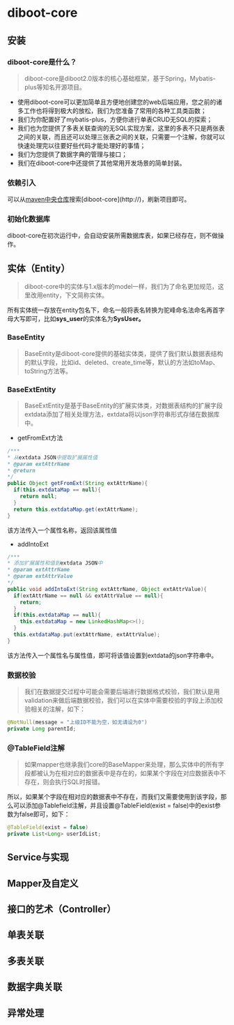 

# diboot-core

## 安装

### diboot-core是什么？

>  diboot-core是diboot2.0版本的核心基础框架，基于Spring，Mybatis-plus等知名开源项目。

* 使用diboot-core可以更加简单且方便地创建您的web后端应用，您之前的诸多工作也将得到极大的放松，我们为您准备了常用的各种工具类函数；
* 我们为你配置好了mybatis-plus，方便你进行单表CRUD无SQL的探索；
* 我们也为您提供了多表关联查询的无SQL实现方案，这里的多表不只是两张表之间的关联，而且还可以处理三张表之间的关联，只需要一个注解，你就可以快速处理完以往要好些代码才能处理好的事情；
* 我们为您提供了数据字典的管理与接口；
* 我们在diboot-core中还提供了其他常用开发场景的简单封装。

### 依赖引入

可以从[maven中央仓库]([https://mvnrepository.com](https://mvnrepository.com/))搜索[diboot-core](http://)，刷新项目即可。

### 初始化数据库

diboot-core在初次运行中，会自动安装所需数据库表，如果已经存在，则不做操作。

## 实体（Entity）

> diboot-core中的实体与1.x版本的model一样，我们为了命名更加规范，这里改用entity，下文简称实体。

所有实体统一存放在entity包名下，命名一般将表名转换为驼峰命名法命名再首字母大写即可，比如**sys_user**的实体名为**SysUser。**

### BaseEntity

> BaseEntity是diboot-core提供的基础实体类，提供了我们默认数据表结构的默认字段，比如id、deleted、create_time等，默认的方法如toMap、toString方法等。

### BaseExtEntity

> BaseExtEntity是基于BaseEntity的扩展实体类，对数据表结构的扩展字段extdata添加了相关处理方法，extdata将以json字符串形式存储在数据库中。

* getFromExt方法

```java
/***
* 从extdata JSON中提取扩展属性值
* @param extAttrName
* @return
*/
public Object getFromExt(String extAttrName){
  if(this.extdataMap == null){
  	return null;
  }
  return this.extdataMap.get(extAttrName);
}

```

该方法传入一个属性名称，返回该属性值

* addIntoExt

```java
/***
* 添加扩展属性和值到extdata JSON中
* @param extAttrName
* @param extAttrValue
*/
public void addIntoExt(String extAttrName, Object extAttrValue){
  if(extAttrName == null && extAttrValue == null){
  	return;
  }
  if(this.extdataMap == null){
  	this.extdataMap = new LinkedHashMap<>();
  }
  this.extdataMap.put(extAttrName, extAttrValue);
}
```

该方法传入一个属性名与属性值，即可将该值设置到extdata的json字符串中。

### 数据校验

> 我们在数据提交过程中可能会需要后端进行数据格式校验，我们默认是用validation来做后端数据校验，我们可以在实体中需要校验的字段上添加校验相关的注解，如下：

```java
@NotNull(message = "上级ID不能为空，如无请设为0")
private Long parentId;
```

### @TableField注解

> 如果mapper也继承我们core的BaseMapper来处理，那么实体中的所有字段都被认为在相对应的数据表中是存在的，如果某个字段在对应数据表中不存在，则会执行SQL时报错。

所以，如果某个字段在相对应的数据表中不存在，而我们又需要使用到该字段，那么可以添加@Tablefield注解，并且设置@TableField(exist = false)中的exist参数为false即可，如下：

```java
@TableField(exist = false)
private List<Long> userIdList;
```

## Service与实现

## Mapper及自定义

## 接口的艺术（Controller）

## 单表关联

## 多表关联

## 数据字典关联

## 异常处理





